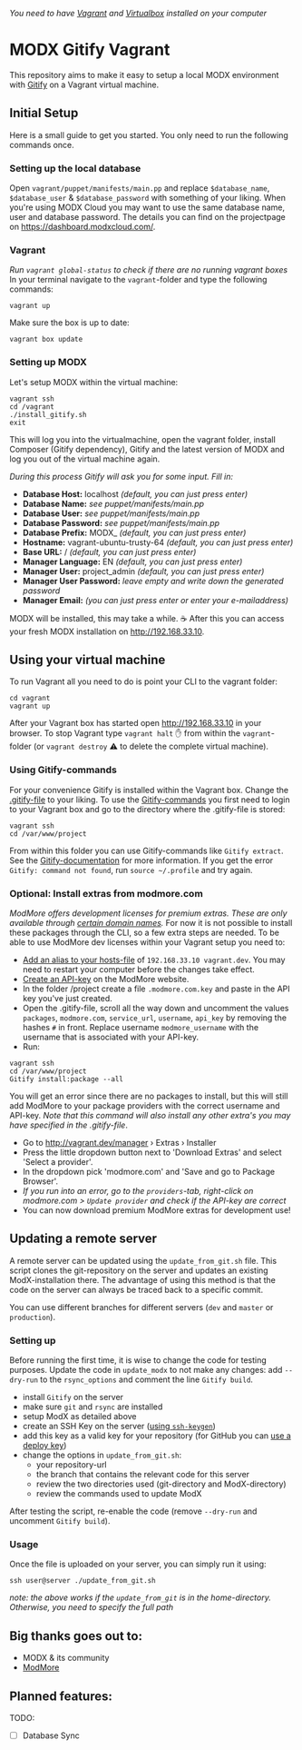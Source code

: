 _You need to have [Vagrant](https://www.vagrantup.com/) and [Virtualbox](https://www.virtualbox.org/wiki/Downloads) installed on your computer_

# MODX Gitify Vagrant
This repository aims to make it easy to setup a local MODX environment with 
[Gitify](https://docs.modmore.com/en/Open_Source/Gitify/index.html) on a Vagrant virtual machine.

## Initial Setup
Here is a small guide to get you started. You only need to run the following commands once.

### Setting up the local database
Open `vagrant/puppet/manifests/main.pp` and replace `$database_name`, `$database_user` & `$database_password` with something of your liking. When you're using MODX Cloud you may want to use the same database name, user and database password. The details you can find on the projectpage on https://dashboard.modxcloud.com/.

### Vagrant
_Run `vagrant global-status` to check if there are no running vagrant boxes_
In your terminal navigate to the `vagrant`-folder and type the following commands:
```
vagrant up
```

Make sure the box is up to date:
```
vagrant box update
```

### Setting up MODX
Let's setup MODX within the virtual machine:
```
vagrant ssh
cd /vagrant
./install_gitify.sh
exit
```

This will log you into the virtualmachine, open the vagrant folder,
install Composer (Gitify dependency), Gitify and the latest version of MODX and log you out of the virtual machine again.

*During this process Gitify will ask you for some input. Fill in:*
* **Database Host:** localhost _(default, you can just press enter)_
* **Database Name:** _see puppet/manifests/main.pp_
* **Database User:** _see puppet/manifests/main.pp_
* **Database Password:** _see puppet/manifests/main.pp_
* **Database Prefix:** MODX\_ _(default, you can just press enter)_
* **Hostname:** vagrant-ubuntu-trusty-64 _(default, you can just press enter)_
* **Base URL:** / _(default, you can just press enter)_
* **Manager Language:** EN _(default, you can just press enter)_
* **Manager User:** project\_admin _(default, you can just press enter)_
* **Manager User Password:** _leave empty and write down the generated password_
* **Manager Email:** _(you can just press enter or enter your e-mailaddress)_

MODX will be installed, this may take a while. ☕ After this you can access your fresh MODX installation on http://192.168.33.10.

## Using your virtual machine
To run Vagrant all you need to do is point your CLI to the vagrant folder:
```
cd vagrant
vagrant up
```
After your Vagrant box has started open http://192.168.33.10 in your browser. To stop Vagrant type `vagrant halt` ✋ from within the `vagrant`-folder (or `vagrant destroy` ⚠ to delete the complete virtual machine).

### Using Gitify-commands
For your convenience Gitify is installed within the Vagrant box. Change the [.gitify-file](/project/.gitify) to your liking. To use the [Gitify-commands](https://docs.modmore.com/en/Open_Source/Gitify/Commands/index.html) you first need to login to your Vagrant box and go to the directory where the .gitify-file is stored:
```
vagrant ssh
cd /var/www/project
```
From within this folder you can use Gitify-commands like `Gitify extract`. See the  [Gitify-documentation](https://docs.modmore.com/en/Open_Source/Gitify/index.html) for more information. If you get the error `Gitify: command not found`, run `source ~/.profile` and try again.

### Optional: Install extras from modmore.com
_ModMore offers development licenses for premium extras. These are only available
through [certain domain names](https://https://www.modmore.com/free-development-licenses/)._
For now it is not possible to install these packages through the CLI, so a few extra steps are needed. To be able to use ModMore dev licenses within your Vagrant setup you need to:

* [Add an alias to your hosts-file](https://support.rackspace.com/how-to/modify-your-hosts-file/) 
of `192.168.33.10 vagrant.dev`. You may need to restart your computer before the changes take effect.
* [Create an API-key](https://www.modmore.com/account/api-keys/) on the ModMore website.
* In the folder /project create a file `.modmore.com.key` and paste in the API key you've just created.
* Open the .gitify-file, scroll all the way down and uncomment the values `packages`, `modmore.com`, `service_url`, `username`, `api_key` by removing the hashes `#` in front. Replace username `modmore_username` with the username that is associated with your API-key.
* Run:
 ```
 vagrant ssh
 cd /var/www/project
 Gitify install:package --all
 ```
You will get an error since there are no packages to install, but this will still add ModMore to your package providers with the correct username and API-key. _Note that this command will also install any other extra's you may have specified in the .gitify-file_.
* Go to http://vagrant.dev/manager › Extras › Installer
* Press the little dropdown button next to 'Download Extras' and select 'Select a provider'.
* In the dropdown pick 'modmore.com' and 'Save and go to Package Browser'.
 * _If you run into an error, go to the `providers`-tab, right-click on modmore.com > `Update provider` and check if the API-key are correct_
* You can now download premium ModMore extras for development use!

## Updating a remote server
A remote server can be updated using the `update_from_git.sh` file. This script clones the git-repository on the server and updates an existing ModX-installation there. The advantage of using this method is that the code on the server can always be traced back to a specific commit.

You can use different branches for different servers (`dev` and `master` or `production`).

### Setting up
Before running the first time, it is wise to change the code for testing purposes. Update the code in `update_modx` to not make any changes: add `--dry-run` to the `rsync_options` and comment the line `Gitify build`.

* install `Gitify` on the server
* make sure `git` and `rsync` are installed
* setup ModX as detailed above
* create an SSH Key on the server ([using `ssh-keygen`](https://help.github.com/articles/generating-a-new-ssh-key-and-adding-it-to-the-ssh-agent/))
* add this key as a valid key for your repository (for GitHub you can [use a deploy key](https://developer.github.com/guides/managing-deploy-keys/))
* change the options in `update_from_git.sh`:
   - your repository-url
   - the branch that contains the relevant code for this server
   - review the two directories used (git-directory and ModX-directory)
   - review the commands used to update ModX

After testing the script, re-enable the code (remove `--dry-run` and uncomment `Gitify build`).

### Usage
Once the file is uploaded on your server, you can simply run it using:
```
ssh user@server ./update_from_git.sh
```
_note: the above works if the `update_from_git` is in the home-directory. Otherwise, you need to specify the full path_

## Big thanks goes out to:
* MODX & its community
* [ModMore](https://www.modmore.com)

## Planned features:
TODO:
- [ ] Database Sync
